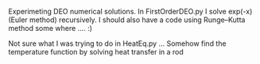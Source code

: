 Experimeting DEO numerical solutions. In FirstOrderDEO.py I solve exp(-x) (Euler method) recursively. I should also have a code using Runge–Kutta method some where .... :)

Not sure what I was trying to do in HeatEq.py ... Somehow find the temperature function by solving heat transfer in a rod